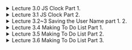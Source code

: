 <details>
<summary>Lecture 3.0 JS Clock Part 1.</summary>
<br>

> 여기서 querySelector는  js-clock이라는 이름을 갖는 모든 클래스를 찾음

<br> 

<clock.js>
```javascript
const clockContainer = document.querySelector(".js-clock")
const clockTitle = clockContainer.querySelector(".js-title")
```

<index.html>
```html
<body>
    <div class="js-clock">
        <h1 class="js-title"></h1>
    </div>
    <script src = "clock.js"></script>   
</body>
```

</details>

<details>
<summary>Lecture 3.1 JS Clock Part 2.</summary>
<br>

> setInterval 함수
>> setInterval (fn, milsec) [fn : 함수명]


```javascript
function sayHi() {
    console.log("HI")
}

setInterval(sayHi, 1000)
```

이렇게 하면 sayHi 함수가 1초에 한번씩 call 됨.

<br>

> 삼항연산자
>> 조건 ? True : False

<clock.js>

```javascript
clockTitle.innerText = `${
    hours < 10 ? `0${hours}` : hours
    } : ${
    minute < 10 ? `0${minute}` : minute
    } : ${
    seconds < 10 ? `0${second}` : second
    }`
```

</details>


<details>
<summary>Lecture 3.2~3 Saving the User Name part 1. 2.</summary>
<br>

> css display 속성
>> display : block

```css
.showing {
    display: block;
}
```

css에 대한 공부 필요! (아직 잘 모르겠음..ㅠ) : [2021/02/01]

<br>

> js class name 
>> showing : 보여지는 것

<greeting.js>
```javascript
function paintGreeting(text) {
    form.classList.remove(SHOWING_CLASS_NAME)
    greeting.classList.add(SHOWING_CLASS_NAME)
    greeting.innerText = `Hello ${text}`
}
```

1. form id가 가지고 있던 class인 showing을 없애고 greeting id에 showing class를 추가

2. 결과적으로 paintGreeting fun이 call되면 inputForm이 사라지고 text가 보임

<br>

> locaStorage
>> .setItem("KEY", "value") <br>
>> .getItem("KEY) -> return값 : "value" <br>
>> javaScript의 localStorage는 value를 모두 String으로 저장한다!
>>> JSON.stringify(parameter) : JS object를 String으로 바꿔준다! [3.5 보기]

<greeting.js>

```javascript
function saveName(text) {
    localStorage.setItem(USER_LOCAL_STORAGE, text)
}
```

```javascript
function loadName() {
    const currentUser = localStorage.getItem(USER_LOCAL_STORAGE)

    if (currentUser === null) { 
        askForName()
    }
    else {
        paintGreeting(currentUser)
    }

}
```

1. localStorage.setItem <br>
: USER_LOCAL_STORAGE라는 key와 text라는 value를 localStorage에 저장
2. localStorage.getItem <br>
: USER_LOCAL_STORAGE라는 key를 가지는 value를 return

</details>

<details>
<summary>Lecture 3.4 Making To Do List Part 1.</summary>
<br>

> Emoji 사용
>> meta 적용

<index.html>
```html
<head>
    <title>Something</title>
    <meta charset="utf-8" />

    <link rel="stylesheet" href="index.css" /> <!--CSS 사용법-->
</head>
```
<br>


</details>

<details>
<summary>Lecture 3.5 Making To Do List Part 2.</summary>
<br>

> JS Object
>> JSON.stringify(param) : JS object를 String으로 바꿔준다. <br>
>> JSON.parse(param) : String을 Array 형태로 바꿔준다.

<todo.js>

```javascript
function saveToDos(toDos) {
    localStorage.setItem(TODOS_LOCAL_STORAGE, JSON.stringify(toDos))
}
```

```javascript
function loadToDos() {
    const loadedToDos = localStorage.getItem(TODOS_LOCAL_STORAGE)

    if (loadedToDos !== null) {
        console.log(loadedToDos)

        const parsedToDos = JSON.parse(loadedToDos)
        console.log(parsedToDos)
    }
}
```

<br>

> forEach loop
>> Array의 첫번쨰부터 마지막까지 반복하면서 item을 꺼낼수 있다. <br>
>> 즉, forEach loop은 Array를 위한 function이다!

<todo.js>

```javascript
parsedToDos.forEach(function(toDo) {
            console.log(toDo.text)
        })
```
아래 처럼 할 수도 있다.

```javascript
function something(toDo) {
    console.log(toDo.text)
}

parsedToDos.forEach(something)
```

</details>

<details>
<summary>Lecture 3.6 Making To Do List Part 3.</summary>
<br>

> console.dir(object)
>> object의 속성들을 볼 수 있음.
>>> ex) console.dir(button) : button의 속성을 확인할 수 있음.

<todo.js>

```javascript
function deleteToDo(event) {
    console.dir(event.target)
}
```

> array.filter(function)
>> array에 있는 모든 item들을 function을 통해 검사함.
>> Array의 모든 item을 검사한다는 점에서 forEach와 유사

```javascript
const cleanToDos = toDos.filter(filterFn)

function filterFn(toDo) {
    return toDo.id === 1
}
```

1. toDos라는 Array의 모든 item들을 filterFn 함수를 통해 검사
2. item의 id가 1인것 만 return해 새로운 cleanToDos Array에 넣음

</details>
